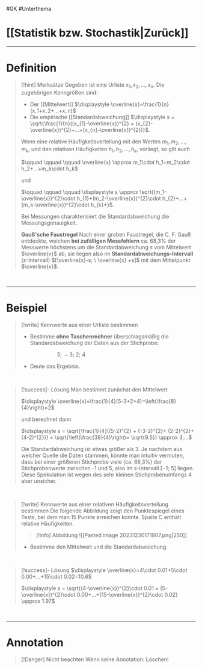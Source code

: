 #GK #Unterthema 

# [[Statistik bzw. Stochastik|Zurück]]

___
# Definition

>[!hint] Merksätze
>Gegeben ist eine Urliste $x_1,x_2,...,x_n$.
>Die zugehörigen Kenngrößen sind:
>- Der [[Mittelwert]] 
>  $\displaystyle \overline{x}=\frac{1}{n}(x_1+x_2+...+x_n)$
>- Die empirische [[Standardabweichung]] 
>  $\displaystyle s = \sqrt{\frac{1}{n}((x_{1}-\overline{x})^{2} + (x_{2}-\overline{x})^{2}+...+(x_{n}-\overline{x})^{2})}$.
>  
>Wenn eine relative Häufigkeitsverteilung mit den Werten $m_1,m_2,...,m_k,$ und den relativen Häufigkeiten $h_1,h_2,...,h_k,$ vorliegt, so gilt auch
>  
>$\qquad \qquad \qquad \overline{x} \approx m_1\cdot h_1+m_2\cdot h_2+...+m_k\cdot h_k$
>
>und 
>
>$\qquad \qquad \qquad \displaystyle s \approx \sqrt{(m_1-\overline{x})^{2}\cdot h_{1}+(m_2-\overline{x})^{2}\cdot h_{2}+...+(m_k-\overline{x})^{2}\cdot h_{k}+}$.
>
>Bei Messungen charakterisiert die Standardabweichung die Messungsgenauigkeit.
>
>**Gauß'sche Faustregel**
>Nach einer groben Faustregel, die C. F. Gauß entdeckte, weichen **bei zufälligen Messfehlern** ca. 68,3% der Messwerte höchstens um die Standardabweichung $s$ vom Mittelwert $\overline{x}$ ab, sie liegen also im **Standardabweichungs-Intervall** ($s$-Intervall) $[\overline{x}-s; \ \overline{x} +s]$ mit dem Mittelpunkt $\overline{x}$.

<br>

___
# Beispiel

>[!write] Kennwerte aus einer Urliste bestimmen
>- Bestimme **ohne Taschenrechner** überschlagsmäßig die Standardabweichung der Daten aus der Stichprobe:
>  
>  $\qquad \qquad \qquad 5;\ -3;\ 2;\ 4$
>  
>
>  
>- Deute das Ergebnis.

<br>

>[!success]- Lösung
>Man bestimmt zunächst den Mittelwert 
>
>$\displaystyle \overline{x}=\frac{1}{4}(5-3+2+4)=\left(\frac{8}{4}\right)=2$ 
>
>und berechnet dann 
>
>$\displaystyle s = \sqrt{\frac{1}{4}((5-2)^{2} + (-3-2)^{2}+ (2-2)^{2}+ (4-2)^{2})} = \sqrt{\left(\frac{38}{4}\right)= \sqrt{9.5}} \approx 3,...$
>
>Die Standardabweichung ist etwas größer als 3. 
>Je nachdem aus welcher Quelle die Daten stammen, könnte man intuitiv vermuten, dass bei einer größeren Stichprobe viele (ca. 68,3%) der Stichprobenwerte zwischen -1 und 5, also im $s$-Intervall $[-1; \ 5]$ liegen.
>Diese Spekulation ist wegen des sehr kleinen Stichprobenumfangs 4 aber unsicher.

<br>

>[!write] Kennwerte aus einer relativen Häufigkeitsverteilung bestimmen
>Die folgende Abbildung zeigt den Punktespiegel eines Tests, bei dem man 15 Punkte erreichen konnte.
>Spalte C enthält relative Häufigkeiten.
>
>>[!info] Abbildung
>> ![[Pasted image 20231230171807.png|250]]
>
>- Bestimme den Mittelwert und die Standardabweichung.

<br>

>[!success]- Lösung
>$\displaystyle \overline{x}=4\cdot 0.01+5\cdot 0.00+...+15\cdot 0.02=10.6$ 
>
>$\displaystyle s = \sqrt{(4-\overline{x})^{2}\cdot 0.01 + (5-\overline{x})^{2}\cdot 0.00+...+(15-\overline{x})^{2}\cdot 0.02} \approx 1.97$
>

<br>

___
# Annotation

>[!Danger] Nicht beachten
>Wenn keine Annotation: Löschen!